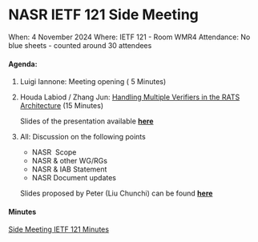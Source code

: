 # NASR IETF 121 Side Meeting

When: 4 November 2024
Where: IETF 121 - Room WMR4 
Attendance: No blue sheets - counted around 30 attendees

#### Agenda:

1. Luigi Iannone: Meeting opening ( 5 Minutes)

2. Houda Labiod / Zhang Jun:
   [Handling Multiple Verifiers in the RATS Architecture](https://datatracker.ietf.org/doc/draft-zhang-rats-multiverifiers/)
   (15 Minutes) 

   Slides of the presentation available **[here](/Material/RATS-Multiple-Verifiers.pdf)**

3. All: Discussion on the following points
    - NASR  Scope 
    - NASR & other WG/RGs
    - NASR & IAB Statement
    - NASR Document updates

    Slides proposed by Peter (Liu Chunchi) can be found **[here](/Material/NASR-121-Side-Meeting-Next-Steps.pdf)** 

#### Minutes

[Side Meeting IETF 121 Minutes](/Material/NASR-side-meeting-IETF-121-minutes.md)
